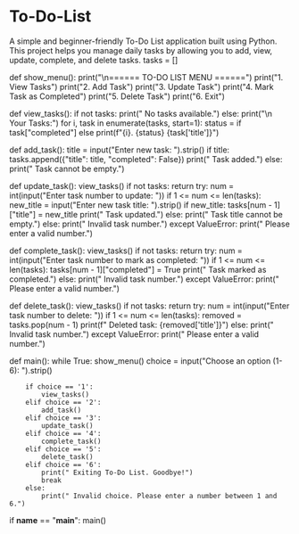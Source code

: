 # To-Do-List
A simple and beginner-friendly To-Do List application built using Python. This project helps you manage daily tasks by allowing you to add, view, update, complete, and delete tasks.
tasks = []

def show_menu():
    print("\n====== TO-DO LIST MENU ======")
    print("1. View Tasks")
    print("2. Add Task")
    print("3. Update Task")
    print("4. Mark Task as Completed")
    print("5. Delete Task")
    print("6. Exit")

def view_tasks():
    if not tasks:
        print(" No tasks available.")
    else:
        print("\n Your Tasks:")
        for i, task in enumerate(tasks, start=1):
            status =  if task["completed"] else
            print(f"{i}. {status} {task['title']}")

def add_task():
    title = input("Enter new task: ").strip()
    if title:
        tasks.append({"title": title, "completed": False})
        print(" Task added.")
    else:
        print(" Task cannot be empty.")

def update_task():
    view_tasks()
    if not tasks:
        return
    try:
        num = int(input("Enter task number to update: "))
        if 1 <= num <= len(tasks):
            new_title = input("Enter new task title: ").strip()
            if new_title:
                tasks[num - 1]["title"] = new_title
                print(" Task updated.")
            else:
                print(" Task title cannot be empty.")
        else:
            print(" Invalid task number.")
    except ValueError:
        print(" Please enter a valid number.")

def complete_task():
    view_tasks()
    if not tasks:
        return
    try:
        num = int(input("Enter task number to mark as completed: "))
        if 1 <= num <= len(tasks):
            tasks[num - 1]["completed"] = True
            print(" Task marked as completed.")
        else:
            print(" Invalid task number.")
    except ValueError:
        print(" Please enter a valid number.")

def delete_task():
    view_tasks()
    if not tasks:
        return
    try:
        num = int(input("Enter task number to delete: "))
        if 1 <= num <= len(tasks):
            removed = tasks.pop(num - 1)
            print(f" Deleted task: {removed['title']}")
        else:
            print(" Invalid task number.")
    except ValueError:
        print(" Please enter a valid number.")

def main():
    while True:
        show_menu()
        choice = input("Choose an option (1-6): ").strip()

        if choice == '1':
            view_tasks()
        elif choice == '2':
            add_task()
        elif choice == '3':
            update_task()
        elif choice == '4':
            complete_task()
        elif choice == '5':
            delete_task()
        elif choice == '6':
            print(" Exiting To-Do List. Goodbye!")
            break
        else:
            print(" Invalid choice. Please enter a number between 1 and 6.")

if __name__ == "__main__":
    main()
